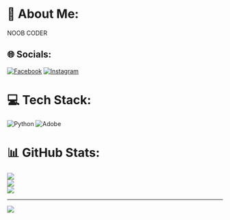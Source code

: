 # 💫 About Me:
NOOB CODER


## 🌐 Socials:
[![Facebook](https://img.shields.io/badge/Facebook-%231877F2.svg?logo=Facebook&logoColor=white)](https://facebook.com/hadi.anhaf.09) [![Instagram](https://img.shields.io/badge/Instagram-%23E4405F.svg?logo=Instagram&logoColor=white)](https://instagram.com/hadianhaf) 

# 💻 Tech Stack:
![Python](https://img.shields.io/badge/python-3670A0?style=for-the-badge&logo=python&logoColor=ffdd54) ![Adobe](https://img.shields.io/badge/adobe-%23FF0000.svg?style=for-the-badge&logo=adobe&logoColor=white)
# 📊 GitHub Stats:
![](https://github-readme-stats.vercel.app/api?username=MR-CODE-143&theme=vision-friendly-dark&hide_border=false&include_all_commits=false&count_private=false)<br/>
![](https://github-readme-streak-stats.herokuapp.com/?user=MR-CODE-143&theme=vision-friendly-dark&hide_border=false)<br/>
![](https://github-readme-stats.vercel.app/api/top-langs/?username=MR-CODE-143&theme=vision-friendly-dark&hide_border=false&include_all_commits=false&count_private=false&layout=compact)

---
[![](https://visitcount.itsvg.in/api?id=MR-CODE-143&icon=2&color=1)](https://visitcount.itsvg.in)

<!-- Proudly created with GPRM ( https://gprm.itsvg.in ) -->
